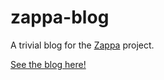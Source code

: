 # zappa-blog

A trivial blog for the [Zappa](https://github.com/Miserlou/Zappa) project.

[See the blog here!](https://blog.zappa.io)
